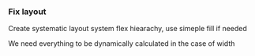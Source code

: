 ### Fix layout

Create systematic layout system flex hiearachy, use simeple fill if needed

We need everything to be dynamically calculated in the case of width